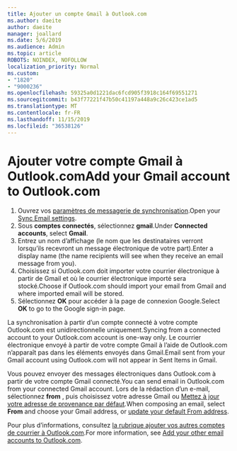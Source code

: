 ```yaml
---
title: Ajouter un compte Gmail à Outlook.com
ms.author: daeite
author: daeite
manager: joallard
ms.date: 5/6/2019
ms.audience: Admin
ms.topic: article
ROBOTS: NOINDEX, NOFOLLOW
localization_priority: Normal
ms.custom:
- "1820"
- "9000236"
ms.openlocfilehash: 59325a0d1221dac6fcd905f3918c164f69551271
ms.sourcegitcommit: b43f77221f47b50c41197a448a9c26c423ce1ad5
ms.translationtype: MT
ms.contentlocale: fr-FR
ms.lasthandoff: 11/15/2019
ms.locfileid: "36538126"
---
```

# <a name="add-your-gmail-account-to-outlookcom"></a><span data-ttu-id="ddebf-102">Ajouter votre compte Gmail à Outlook.com</span><span class="sxs-lookup"><span data-stu-id="ddebf-102">Add your Gmail account to Outlook.com</span></span>

1. <span data-ttu-id="ddebf-103">Ouvrez vos [paramètres de messagerie de synchronisation](https://go.microsoft.com/fwlink/?linkid=875264).</span><span class="sxs-lookup"><span data-stu-id="ddebf-103">Open your [Sync Email settings](https://go.microsoft.com/fwlink/?linkid=875264).</span></span>
2. <span data-ttu-id="ddebf-104">Sous **comptes connectés**, sélectionnez **gmail**.</span><span class="sxs-lookup"><span data-stu-id="ddebf-104">Under **Connected accounts**, select **Gmail**.</span></span>
3. <span data-ttu-id="ddebf-105">Entrez un nom d’affichage (le nom que les destinataires verront lorsqu’ils recevront un message électronique de votre part).</span><span class="sxs-lookup"><span data-stu-id="ddebf-105">Enter a display name (the name recipients will see when they receive an email message from you).</span></span>
4. <span data-ttu-id="ddebf-106">Choisissez si Outlook.com doit importer votre courrier électronique à partir de Gmail et où le courrier électronique importé sera stocké.</span><span class="sxs-lookup"><span data-stu-id="ddebf-106">Choose if Outlook.com should import your email from Gmail and where imported email will be stored.</span></span>
5. <span data-ttu-id="ddebf-107">Sélectionnez **OK** pour accéder à la page de connexion Google.</span><span class="sxs-lookup"><span data-stu-id="ddebf-107">Select **OK** to go to the Google sign-in page.</span></span>

<span data-ttu-id="ddebf-108">La synchronisation à partir d’un compte connecté à votre compte Outlook.com est unidirectionnelle uniquement.</span><span class="sxs-lookup"><span data-stu-id="ddebf-108">Syncing from a connected account to your Outlook.com account is one-way only.</span></span> <span data-ttu-id="ddebf-109">Le courrier électronique envoyé à partir de votre compte Gmail à l’aide de Outlook.com n’apparaît pas dans les éléments envoyés dans Gmail.</span><span class="sxs-lookup"><span data-stu-id="ddebf-109">Email sent from your Gmail account using Outlook.com will not appear in Sent Items in Gmail.</span></span>

<span data-ttu-id="ddebf-110">Vous pouvez envoyer des messages électroniques dans Outlook.com à partir de votre compte Gmail connecté.</span><span class="sxs-lookup"><span data-stu-id="ddebf-110">You can send email in Outlook.com from your connected Gmail account.</span></span> <span data-ttu-id="ddebf-111">Lors de la rédaction d’un e-mail, sélectionnez **from** , puis choisissez votre adresse Gmail ou [Mettez à jour votre adresse de provenance par défaut](https://go.microsoft.com/fwlink/?linkid=875264).</span><span class="sxs-lookup"><span data-stu-id="ddebf-111">When composing an email, select **From** and choose your Gmail address, or [update your default From address](https://go.microsoft.com/fwlink/?linkid=875264).</span></span>

<span data-ttu-id="ddebf-112">Pour plus d’informations, consultez [la rubrique ajouter vos autres comptes de courrier à Outlook.com](https://support.office.com/article/c5224df4-5885-4e79-91ba-523aa743f0ba?wt.mc_id=Office_Outlook_com_Alchemy).</span><span class="sxs-lookup"><span data-stu-id="ddebf-112">For more information, see [Add your other email accounts to Outlook.com](https://support.office.com/article/c5224df4-5885-4e79-91ba-523aa743f0ba?wt.mc_id=Office_Outlook_com_Alchemy).</span></span>